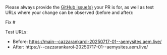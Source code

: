 Please always provide the [GitHub issue(s)](../issues) your PR is for, as well as test URLs where your change can be observed (before and after):

Fix #<gh-issue-id>

Test URLs:
- Before: https://main--cazzarankarol-20250717-01--aemysites.aem.live/
- After: https://<branch>--cazzarankarol-20250717-01--aemysites.aem.live/

